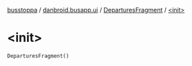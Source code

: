 [busstoppa](../../index.md) / [danbroid.busapp.ui](../index.md) / [DeparturesFragment](index.md) / [&lt;init&gt;](./-init-.md)

# &lt;init&gt;

`DeparturesFragment()`